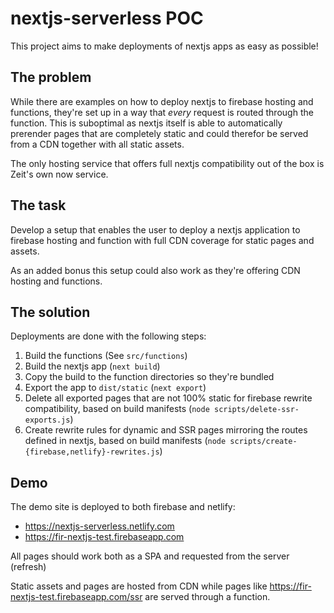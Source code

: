 # nextjs-serverless POC

This project aims to make deployments of nextjs apps as easy as possible!

## The problem

While there are examples on how to deploy nextjs to firebase hosting and functions, they're set up in a way that _every_ request is routed through the function. This is suboptimal as nextjs itself is able to automatically prerender pages that are completely static and could therefor be served from a CDN together with all static assets.

The only hosting service that offers full nextjs compatibility out of the box is Zeit's own now service.

## The task

Develop a setup that enables the user to deploy a nextjs application to firebase hosting and function with full CDN coverage for static pages and assets.

As an added bonus this setup could also work as they're offering CDN hosting and functions.

## The solution

Deployments are done with the following steps:

1. Build the functions (See `src/functions`)
2. Build the nextjs app (`next build`)
3. Copy the build to the function directories so they're bundled
4. Export the app to `dist/static` (`next export`)
5. Delete all exported pages that are not 100% static for firebase rewrite compatibility, based on build manifests (`node scripts/delete-ssr-exports.js`)
6. Create rewrite rules for dynamic and SSR pages mirroring the routes defined in nextjs, based on build manifests (`node scripts/create-{firebase,netlify}-rewrites.js`)

## Demo

The demo site is deployed to both firebase and netlify:

- https://nextjs-serverless.netlify.com
- https://fir-nextjs-test.firebaseapp.com

All pages should work both as a SPA and requested from the server (refresh)

Static assets and pages are hosted from CDN while pages like https://fir-nextjs-test.firebaseapp.com/ssr are served through a function.

